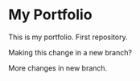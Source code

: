 # My Portfolio

This is my portfolio. First repository.

Making this change in a new branch?

More changes in new branch.